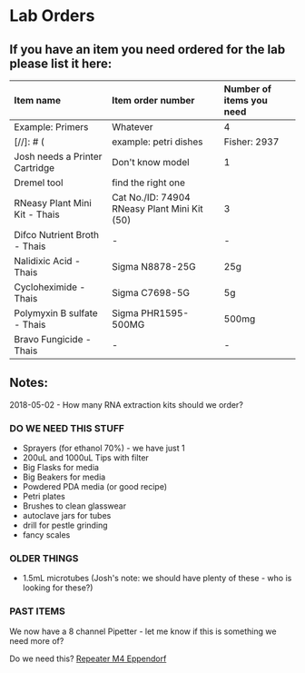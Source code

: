 # Lab Orders

##  If you have an item you need ordered for the lab please list it here:

|Item name | Item order number | Number of items you need |
|  :-------- | :---------------- | :----------------------- |
|  Example: Primers  |  Whatever  |  4  |
[//]: # (|  example: petri dishes  |  Fisher: 2937  |  one box  |)
| Josh needs a Printer Cartridge | Don't know model | 1 |
| Dremel tool | find the right one |
| RNeasy Plant Mini Kit - Thais | Cat No./ID: 74904 RNeasy Plant Mini Kit (50) | 3 |
| Difco Nutrient Broth - Thais | - | - |
| Nalidixic Acid - Thais | Sigma N8878-25G | 25g |
| Cycloheximide - Thais | Sigma C7698-5G | 5g|
| Polymyxin B sulfate - Thais | Sigma PHR1595-500MG | 500mg| 
| Bravo Fungicide - Thais | - | - |


## Notes:

2018-05-02 - How many RNA extraction kits should we order?

### DO WE NEED THIS STUFF

- Sprayers (for ethanol 70%) - we have just 1
- 200uL and 1000uL Tips with filter
- Big Flasks for media
- Big Beakers for media
- Powdered PDA media (or good recipe)
- Petri plates
- Brushes to clean glasswear
- autoclave jars for tubes
- drill for pestle grinding
- fancy scales

### OLDER THINGS

- 1.5mL microtubes (Josh's note: we should have plenty of these - who is looking for these?)

### PAST ITEMS

We now have a 8 channel Pipetter - let me know if this is something we need more of?

Do we need this? [Repeater M4 Eppendorf](https://online-shop.eppendorf.us/US-en/Manual-Liquid-Handling-44563/Dispensers--Burettes-44566/Repeater-M4-PF-44619.html)
